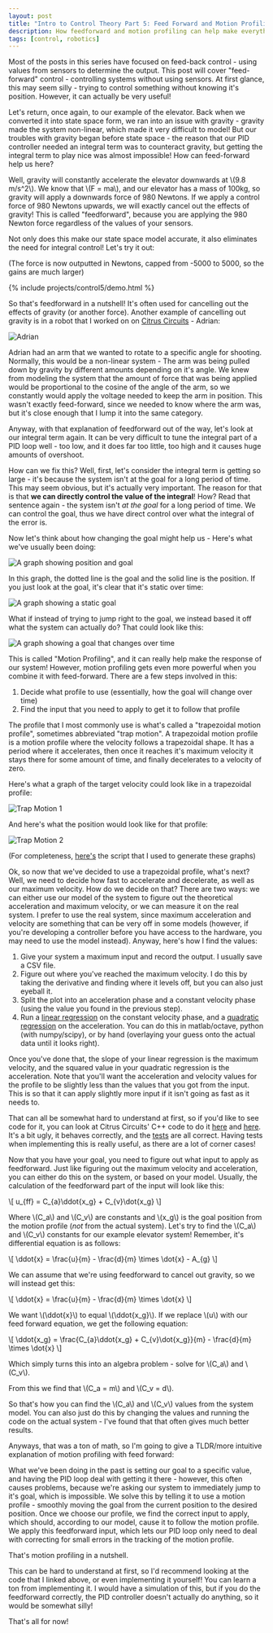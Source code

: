 ```yaml
---
layout: post
title: "Intro to Control Theory Part 5: Feed Forward and Motion Profiling"
description: How feedforward and motion profiling can help make everything happy
tags: [control, robotics]
---
```

Most of the posts in this series have focused on feed-back control - using values from sensors to determine the output. This post will cover "feed-forward" control - controlling systems without using sensors. At first glance, this may seem silly - trying to control something without knowing it's position. However, it can actually be very useful!

Let's return, once again, to our example of the elevator. Back when we converted it into state space form, we ran into an issue with gravity - gravity made the system non-linear, which made it very difficult to model! But our troubles with gravity began before state space - the reason that our PID controller needed an integral term was to counteract gravity, but getting the integral term to play nice was almost impossible! How can feed-forward help us here?

Well, gravity will constantly accelerate the elevator downwards at \\(9.8 m/s^2\\). We know that \\(F = ma\\), and our elevator has a mass of 100kg, so gravity will apply a downwards force of 980 Newtons. If we apply a control force of 980 Newtons upwards, we will exactly cancel out the effects of gravity! This is called "feedforward", because you are applying the 980 Newton force regardless of the values of your sensors.

Not only does this make our state space model accurate, it also eliminates the need for integral control! Let's try it out:

(The force is now outputted in Newtons, capped from -5000 to 5000, so the gains are much larger)

<script>{% include projects/control5/fabric.js %}</script>
<script>{% include projects/control5/script.js %}</script>
<style>{% include projects/control5/style.css %}</style>

{% include projects/control5/demo.html %}
<script>makeSim(0,`function control(x, goal) {
  p_gain = 500;
  d_gain = 7000;

  error = goal - x;
  deriv = x - this.getGlobal(\"last_x\");

  this.setGlobal(\"last_x\", x);

  return (error * p_gain) - (deriv * d_gain) + 980;
}`);</script>

So that's feedforward in a nutshell! It's often used for cancelling out the effects of gravity (or another force). Another example of cancelling out gravity is in a robot that I worked on on [Citrus Circuits](http://citruscircuits.org/) - Adrian:

<img src="../img/control5/adrian.jpg" alt="Adrian">

Adrian had an arm that we wanted to rotate to a specific angle for shooting. Normally, this would be a non-linear system - The arm was being pulled down by gravity by different amounts depending on it's angle. We knew from modeling the system that the amount of force that was being applied would be proportional to the cosine of the angle of the arm, so we constantly would apply the voltage needed to keep the arm in position. This wasn't exactly feed-forward, since we needed to know where the arm was, but it's close enough that I lump it into the same category.

Anyway, with that explanation of feedforward out of the way, let's look at our integral term again. It can be very difficult to tune the integral part of a PID loop well - too low, and it does far too little, too high and it causes huge amounts of overshoot.

How can we fix this? Well, first, let's consider the integral term is getting so large - it's because the system isn't at the goal for a long period of time. This may seem obvious, but it's actually very important. The reason for that is that **we can directly control the value of the integral**! How? Read that sentence again - the system isn't _at the goal_ for a long period of time. We can control the goal, thus we have direct control over what the integral of the error is.

Now let's think about how changing the goal might help us - Here's what we've usually been doing:

<img src="../img/control5/graph1-small.jpg" alt="A graph showing position and goal">

In this graph, the dotted line is the goal and the solid line is the position. If you just look at the goal, it's clear that it's static over time:

<img src="../img/control5/graph2-small.jpg" alt="A graph showing a static goal">

What if instead of trying to jump right to the goal, we instead based it off what the system can actually do? That could look like this:

<img src="../img/control5/graph3-small.jpg" alt="A graph showing a goal that changes over time">

This is called "Motion Profiling", and it can really help make the response of our system! However, motion profiling gets even more powerful when you combine it with feed-forward. There are a few steps involved in this:

1. Decide what profile to use (essentially, how the goal will change over time)
2. Find the input that you need to apply to get it to follow that profile

The profile that I most commonly use is what's called a "trapezoidal motion profile", sometimes abbreviated "trap motion". A trapezoidal motion profile is a motion profile where the velocity follows a trapezoidal shape. It has a period where it accelerates, then once it reaches it's maximum velocity it stays there for some amount of time, and finally decelerates to a velocity of zero.

Here's what a graph of the target velocity could look like in a trapezoidal profile:

<img src="../img/control5/trap1.png" alt="Trap Motion 1">

And here's what the position would look like for that profile:

<img src="../img/control5/trap2.png" alt="Trap Motion 2">

(For completeness, [here's](https://gist.github.com/WesleyAC/861da6df9b172603536f8b01a9469e79) the script that I used to generate these graphs)

Ok, so now that we've decided to use a trapezoidal profile, what's next? Well, we need to decide how fast to accelerate and decelerate, as well as our maximum velocity. How do we decide on that? There are two ways: we can either use our model of the system to figure out the theoretical acceleration and maximum velocity, or we can measure it on the real system. I prefer to use the real system, since maximum acceleration and velocity are something that can be very off in some models (however, if you're developing a controller before you have access to the hardware, you may need to use the model instead). Anyway, here's how I find the values:

1. Give your system a maximum input and record the output. I usually save a CSV file.
2. Figure out where you've reached the maximum velocity. I do this by taking the derivative and finding where it levels off, but you can also just eyeball it.
3. Split the plot into an acceleration phase and a constant velocity phase (using the value you found in the previous step).
4. Run a [linear regression](https://en.wikipedia.org/wiki/Linear_regression) on the constant velocity phase, and a [quadratic regression](https://en.wikipedia.org/wiki/Polynomial_regression) on the acceleration. You can do this in matlab/octave, python (with numpy/scipy), or by hand (overlaying your guess onto the actual data until it looks right).

Once you've done that, the slope of your linear regression is the maximum velocity, and the squared value in your quadratic regression is the acceleration. Note that you'll want the acceleration and velocity values for the profile to be slightly less than the values that you got from the input. This is so that it can apply slightly more input if it isn't going as fast as it needs to.

That can all be somewhat hard to understand at first, so if you'd like to see code for it, you can look at Citrus Circuits' C++ code to do it [here](https://github.com/frc1678/muan/blob/master/control/trapezoidal_motion_profile.h) and [here](https://github.com/frc1678/muan/blob/master/control/trapezoidal_motion_profile.hpp). It's a bit ugly, it behaves correctly, and the [tests](https://github.com/frc1678/muan/blob/master/control/motion_profile_test.cpp) are all correct. Having tests when implementing this is really useful, as there are a lot of corner cases!

Now that you have your goal, you need to figure out what input to apply as feedforward. Just like figuring out the maximum velocity and acceleration, you can either do this on the system, or based on your model. Usually, the calculation of the feedforward part of the input will look like this:

\\[ u\_{ff} = C\_{a}\ddot{x\_g} + C\_{v}\dot{x\_g} \\]

Where \\(C\_a\\) and \\(C\_v\\) are constants and \\(x\_g\\) is the goal position from the motion profile (_not_ from the actual system). Let's try to find the \\(C\_a\\) and \\(C\_v\\) constants for our example elevator system! Remember, it's differential equation is as follows:

\\[ \ddot{x} = \frac{u}{m} - \frac{d}{m} \times \dot{x} - A\_{g} \\]

We can assume that we're using feedforward to cancel out gravity, so we will instead get this:

\\[ \ddot{x} = \frac{u}{m} - \frac{d}{m} \times \dot{x} \\]

We want \\(\ddot{x}\\) to equal \\(\ddot{x\_g}\\). If we replace \\(u\\) with our feed forward equation, we get the following equation:

\\[ \ddot{x\_g} = \frac{C\_{a}\ddot{x\_g} + C\_{v}\dot{x\_g}}{m} - \frac{d}{m} \times \dot{x} \\]

Which simply turns this into an algebra problem - solve for \\(C\_a\\) and \\(C\_v\\).

From this we find that \\(C\_a = m\\) and \\(C\_v = d\\).

So that's how you can find the \\(C\_a\\) and \\(C\_v\\) values from the system model. You can also just do this by changing the values and running the code on the actual system - I've found that that often gives much better results.

Anyways, that was a ton of math, so I'm going to give a TLDR/more intuitive explanation of motion profiling with feed forward:

What we've been doing in the past is setting our goal to a specific value, and having the PID loop deal with getting it there - however, this often causes problems, because we're asking our system to immediately jump to it's goal, which is impossible. We solve this by telling it to use a motion profile - smoothly moving the goal from the current position to the desired position. Once we choose our profile, we find the correct input to apply, which should, according to our model, cause it to follow the motion profile. We apply this feedforward input, which lets our PID loop only need to deal with correcting for small errors in the tracking of the motion profile.

That's motion profiling in a nutshell.

This can be hard to understand at first, so I'd recommend looking at the code that I linked above, or even implementing it yourself! You can learn a ton from implementing it. I would have a simulation of this, but if you do the feedforward correctly, the PID controller doesn't actually do anything, so it would be somewhat silly!

That's all for now!

